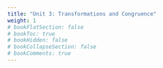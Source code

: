 ```yaml
---
title: "Unit 3: Transformations and Congruence"
weight: 1
# bookFlatSection: false
# bookToc: true
# bookHidden: false
# bookCollapseSection: false
# bookComments: true
---
```

